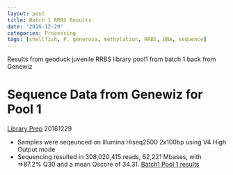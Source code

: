 ```yaml
---
layout: post
title: Batch 1 RRBS Results
date: '2016-12-29'
categories: Processing
tags: [shellfish, P. generosa, methylation, RRBS, DNA, sequence]
---
```


Results from geoduck juvenile RRBS library pool1 from batch 1 back from Genewiz

# Sequence Data from Genewiz for Pool 1
[Library Prep](https://hputnam.github.io/Putnam_Lab_Notebook/Geoduck_RRBS_Library_Prep/)
20161229

* Samples were seqeunced on Illumina Hiseq2500 2x100bp using V4 High Output mode
* Sequencing resulted in 308,020,415 reads, 62,221 Mbases, with =>87.2% Q30 and a mean Qscore of 34.31.
[Batch1 Pool 1 results](https://github.com/hputnam/project_juvenile_geoduck_OA/blob/master/Sample_Processing/20161229_Batch1_NOAA_Goetz_GENEWIZ-NGS_Data_Summary_Report.pdf)

